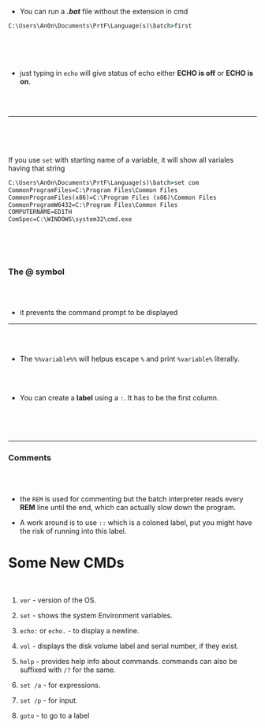 
- You can run a ___.bat___ file without the extension in cmd

```cmd
C:\Users\An0n\Documents\PrtF\Language(s)\batch>first
```

<br>
<br>
<br>

- just typing in `echo` will give status of echo either __ECHO is off__ or __ECHO is on__.

<br>
<br>

---

<br>
<br>
<br>


If you use `set` with starting name of a variable, it will show all variales having that string

```cmd
C:\Users\An0n\Documents\PrtF\Language(s)\batch>set com
CommonProgramFiles=C:\Program Files\Common Files
CommonProgramFiles(x86)=C:\Program Files (x86)\Common Files
CommonProgramW6432=C:\Program Files\Common Files
COMPUTERNAME=ED1TH
ComSpec=C:\WINDOWS\system32\cmd.exe
```

<br>
<br>
<br>


### The @ symbol

<br>
<br>

- it prevents the command prompt to be displayed
---

<br>
<br>

- The `%%variable%%` will helpus escape `%` and print `%variable%` literally.

<br>
<br>

- You can create a __label__ using a `:`. It has to be the first column.


<br>
<br>
<br>

---

### Comments

<br>
<br>

- the `REM` is used for commenting but the batch interpreter reads every __REM__ line until the end, which can actually slow down the program.

- A work around is to use `::` which is a coloned label, put you might have the risk of running into this label.

# Some New CMDs

<br>

1. `ver` - version  of the OS.

2. `set` - shows the system Environment variables.

3. `echo:` or `echo.` - to display a newline.

4. `vol` - displays the disk volume label and serial number, if they exist.

5. `help` - provides help info about commands. commands can also be suffixed with `/?` for the same.

6. `set /a` - for expressions.

7. `set /p` - for input.

8. `goto` - to go to a label
